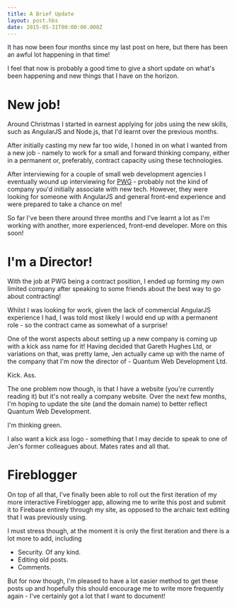 ```yaml
---
title: A Brief Update
layout: post.hbs
date: 2015-05-31T00:00:00.000Z
---
```


It has now been four months since my last post on here, but there has been an awful lot happening in that time!

I feel that now is probably a good time to give a short update on what's been happening and new things that I have on the horizon.

# New job!
Around Christmas I started in earnest applying for jobs using the new skills, such as AngularJS and Node.js, that I'd learnt over the previous months.

After initially casting my new far too wide, I honed in on what I wanted from a new job - namely to work for a small and forward thinking company, either in a permanent or, preferably, contract capacity using these technologies.

After interviewing for a couple of small web development agencies I eventually wound up interviewing for [PWG](http://www.thepwgroup.co.uk/) - probably not the kind of company you'd initially associate with new tech. However, they were looking for someone with AngularJS and general front-end experience and were prepared to take a chance on me!

So far I've been there around three months and I've learnt a lot as I'm working with another, more experienced, front-end developer. More on this soon!

# I'm a Director!
With the job at PWG being a contract position, I ended up forming my own limited company after speaking to some friends about the best way to go about contracting!

Whilst I was looking for work, given the lack of commercial AngularJS experience I had, I was told most likely I would end up with a permanent role - so the contract came as somewhat of a surprise!

One of the worst aspects about setting up a new company is coming up with a kick ass name for it! Having decided that Gareth Hughes Ltd, or variations on that, was pretty lame, Jen actually came up with the name of the company that I'm now the director of - Quantum Web Development Ltd.

Kick. Ass.

The one problem now though, is that I have a website (you're currently reading it) but it's not really a company website. Over the next few months, I'm hoping to update the site (and the domain name) to better reflect Quantum Web Development.

I'm thinking green.

I also want a kick ass logo - something that I may decide to speak to one of Jen's former colleagues about. Mates rates and all that.

# Fireblogger
On top of all that, I've finally been able to roll out the first iteration of my more interactive Fireblogger app, allowing me to write this post and submit it to Firebase entirely through my site, as opposed to the archaic text editing that I was previously using.

I must stress though, at the moment it is only the first iteration and there is a lot more to add, including
- Security. Of any kind.
- Editing old posts.
- Comments.

But for now though, I'm pleased to have a lot easier method to get these posts up and hopefully this should encourage me to write more frequently again - I've certainly got a lot that I want to document!
